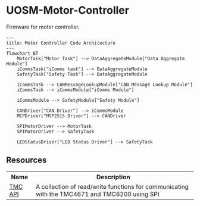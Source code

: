 # UOSM-Motor-Controller

Firmware for motor controller.

```mermaid
---
title: Motor Controller Code Architecture
---
flowchart BT
    MotorTask["Motor Task"] --> DataAggregateModule["Data Aggregate Module"]
    iCommsTask["iComms task"] --> DataAggregateModule
    SafetyTask["Safety Task"] --> DataAggregateModule

    iCommsTask --> CANMessageLookupModule["CAN Message Lookup Module"]
    iCommsTask --> iCommsModule["iComms Module"]

    iCommsModule --> SafetyModule["Safety Module"]

    CANDriver["CAN Driver"] --> iCommsModule
    MCPDriver["MSP2515 Driver"] --> CANDriver

    SPIMotorDriver --> MotorTask
    SPIMotorDriver --> SafetyTask

    LEDStatusDriver["LED Status Driver"] --> SafetyTask
```

## Resources

<table>
<tr><th>Name</th><th>Description</th></tr>
<tr>
    <td><a href="https://github.com/trinamic/TMC-API">TMC API</a></td>
    <td>A collection of read/write functions for communicating with the TMC4671 and TMC6200 using SPI</td>
</tr>
</table>
